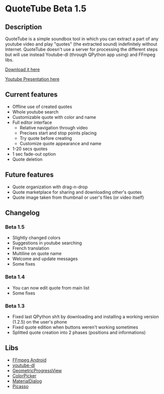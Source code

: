 # QuoteTube Beta 1.5
## Description
QuoteTube is a simple soundbox tool in which you can extract a part of any youtube video and play "quotes" (the extracted sound) indefinitely without Internet. QuoteTube doesn't use a server for processing the different steps but will use instead Youtube-dl (through QPython app using) and FFmpeg libs.

[Download it here](https://klemek.fr/quotetube/quotetube-beta1.5.apk)

[Youtube Presentation here](https://youtu.be/WnxyK6paluM)

## Current features

* Offline use of created quotes
* Whole youtube search
* Customizable quote with color and name
* Full editor interface
  * Relative navigation through video
  * Precises start and stop points placing
  * Try quote before creating
  * Customize quote appearance and name
* 1-20 secs quotes
* 1 sec fade-out option
* Quote deletion

## Future features

* Quote organization with drag-n-drop
* Quote marketplace for sharing and downloading other's quotes
* Quote image taken from thumbnail or user's files (or video itself)

## Changelog
### Beta 1.5

* Slightly changed colors
* Suggestions in youtube searching
* French translation
* Multiline on quote name
* Welcome and update messages
* Some fixes

### Beta 1.4

* You can now edit quote from main list
* Some fixes

### Beta 1.3

* Fixed last QPython sh!t by downloading and installing a working version (1.2.5) on the user's phone
* Fixed quote edition when buttons weren't working sometimes
* Splitted quote creation into 2 phases (positions and informations)

## Libs

* [FFmpeg Android](http://writingminds.github.io/ffmpeg-android-java/)
* [youtube-dl](https://rg3.github.io/youtube-dl/)
* [GeometricProgressView](https://android-arsenal.com/details/1/5376)
* [ColorPicker](https://android-arsenal.com/details/1/5067)
* [MaterialDialog](https://github.com/afollestad/material-dialogs)
* [Picasso](http://square.github.io/picasso/)
